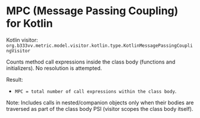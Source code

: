 # MPC (Message Passing Coupling) for Kotlin

Kotlin visitor: `org.b333vv.metric.model.visitor.kotlin.type.KotlinMessagePassingCouplingVisitor`

Counts method call expressions inside the class body (functions and initializers). No resolution is attempted.

Result:
- `MPC = total number of call expressions within the class body`.

Note: Includes calls in nested/companion objects only when their bodies are traversed as part of the class body PSI (visitor scopes the class body itself).
